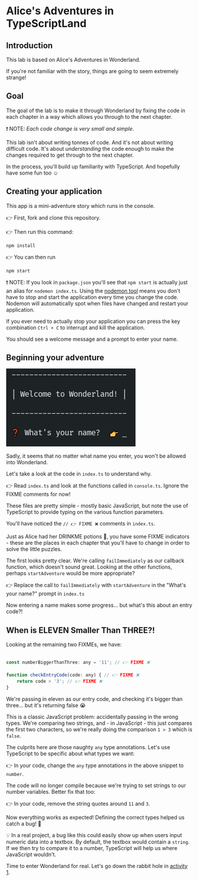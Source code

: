 # Alice's Adventures in TypeScriptLand

## Introduction

This lab is based on Alice's Adventures in Wonderland.

If you're not familiar with the story, things are going to seem extremely strange!

## Goal

The goal of the lab is to make it through Wonderland by fixing the code in each chapter in a way which allows you through to the next chapter.

❗ NOTE: _Each code change is very small and simple_.

This lab isn't about writing tonnes of code. And it's not about writing difficult code. It's about _understanding_ the code enough to make the changes required to get through to the next chapter.

In the process, you'll build up familiarity with TypeScript. And hopefully have some fun too ☺

## Creating your application

This app is a mini-adventure story which runs in the console.

👉 First, fork and clone this repository.

👉 Then run this command:

```
npm install
```

👉 You can then run

```
npm start
```

❗ NOTE: If you look in `package.json` you'll see that `npm start` is actually just an alias for `nodemon index.ts`. Using the [nodemon tool](https://www.npmjs.com/package/nodemon) means you don't have to stop and start the application every time you change the code. Nodemon will automatically spot when files have changed and restart your application. 

If you ever need to actually stop your application you can press the key combination `Ctrl + C` to interrupt and kill the application.


You should see a welcome message and a prompt to enter your name.

## Beginning your adventure

![Welcome to Wonderland](./images/welcome.jpg)

Sadly, it seems that no matter what name you enter, you won't be allowed into Wonderland.

Let's take a look at the code in `index.ts` to understand why.

👉 Read `index.ts` and look at the functions called in `console.ts`. Ignore the FIXME comments for now!

These files are pretty simple - mostly basic JavaScript, but note the use of TypeScript to provide typing on the various function parameters.

You'll have noticed the `// 👉 FIXME ❌` comments in `index.ts`.

Just as Alice had her DRINKME potions 🧉, you have some FIXME indicators - these are the places in each chapter that you'll have to change in order to solve the little puzzles.

The first looks pretty clear. We're calling `failImmediately` as our callback function, which doesn't sound great. Looking at the other functions, perhaps `startAdventure` would be more appropriate?

👉 Replace the call to `failImmediately` with `startAdventure` in the "What's your name?" prompt in `index.ts`

Now entering a name makes some progress... but what's this about an entry code?!

## When is ELEVEN Smaller Than THREE?!

Looking at the remaining two FIXMEs, we have:

```JavaScript

const numberBiggerThanThree: any = '11'; // 👉 FIXME ❌

function checkEntryCode(code: any) { // 👉 FIXME ❌
	return code > '3'; // 👉 FIXME ❌
}
```

We're passing in eleven as our entry code, and checking it's bigger than three... but it's returning false 😭

This is a classic JavaScript problem: accidentally passing in the wrong types. We're comparing two strings, and - in JavaScript - this just compares the first two characters, so we're really doing the comparison `1 > 3` which is `false`.

The culprits here are those naughty `any` type annotations. Let's use TypeScript to be specific about what types we want:

👉 In your code, change the `any` type annotations in the above snippet to `number`.

The code will no longer compile because we're trying to set strings to our number variables. Better fix that too:

👉 In your code, remove the string quotes around `11` and `3`.

Now everything works as expected! Defining the correct types helped us catch a bug! 🥳

💡 In a real project, a bug like this could easily show up when users input numeric data into a textbox. By default, the textbox would contain a `string`. If we then try to compare it to a number, TypeScript will help us where JavaScript wouldn't.

Time to enter Wonderland for real. Let's go down the rabbit hole in [activity 1](./docs/activity_1.md).
